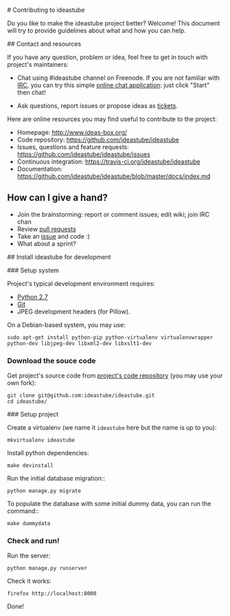 # Contributing to ideastube

Do you like to make the ideastube project better? Welcome! This document
will try to provide guidelines about what and how you can help.


## Contact and resources

If you have any question, problem or idea, feel free to get in touch with
project's maintainers:

* Chat using #ideastube channel on Freenode. If you are not familiar with
  [IRC](https://en.wikipedia.org/wiki/Internet_Relay_Chat), you can try
  this simple [online chat application](https://kiwiirc.com/client/irc.freenode.net/?nick=new-user|?#ideastube):
  just click "Start" then chat!

* Ask questions, report issues or propose ideas as
  [tickets](https://github.com/ideastue/ideastube/issues).

Here are online resources you may find useful to contribute to the project:

* Homepage: http://www.ideas-box.org/
* Code repository: https://github.com/ideastube/ideastube
* Issues, questions and feature requests:
  https://github.com/ideastube/ideastube/issues
* Continuous integration: https://travis-ci.org/ideastube/ideastube
* Documentation: https://github.com/ideastube/ideastube/blob/master/docs/index.md


## How can I give a hand?

* Join the brainstorming: report or comment issues; edit wiki; join IRC chan
* Review [pull requests](https://github.com/ideastube/ideastube/pulls)
* Take an [issue](https://github.com/ideastube/ideastube/issues) and code :)
* What about a sprint?


## Install ideastube for development

### Setup system

Project's typical development environment requires:

* [Python 2.7](https://www.python.org/)
* [Git](http://git-scm.com/)
* JPEG development headers (for Pillow).

On a Debian-based system, you may use:

    sudo apt-get install python-pip python-virtualenv virtualenvwrapper python-dev libjpeg-dev libxml2-dev libxslt1-dev

### Download the souce code

Get project's source code from
[project's code repository](https://github.com/ideastube/ideastube)
(you may use your own fork):

    git clone git@github.com:ideastube/ideastube.git
    cd ideastube/

### Setup project

Create a virtualenv (we name it `ideastube` here but the name is up to you):

    mkvirtualenv ideastube

Install python dependencies:

    make devinstall

Run the initial database migration::

    python manage.py migrate

To populate the database with some initial dummy data, you can run the command::

    make dummydata

### Check and run!

Run the server:

    python manage.py runserver

Check it works:

    firefox http://localhost:8000

Done!
